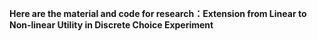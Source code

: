 **Here are the material and code for research：Extension from Linear to Non-linear Utility in Discrete Choice Experiment**
